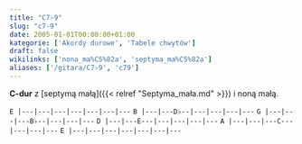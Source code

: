 ```yaml
---
title: "C7♭9"
slug: "c7-9"
date: 2005-01-01T00:00:00+01:00
kategorie: ['Akordy durowe', 'Tabele chwytów']
draft: false
wikilinks: ['nona_ma%C5%82a', 'septyma_ma%C5%82a']
aliases: ['/gitara/C7♭9', 'c79']
---
```

**C-dur** z [septymą małą]({{< relref "Septyma_mała.md" >}}) i noną
małą<!-- link nie odnosił się do niczego: 'C7♭9' ('content/książka/C7♭9.md') links to 'nona_mała' ('content/książka/nona_mała.md') and that does not exist -->.

`E |---|---|---|---|---|---|---`
`B |---|---D♭--|---|---|---|---`
`G |---|---|---B♭--|---|---|---`
`D |---|---E---|---|---|---|---`
`A |---|---|---C---|---|---|---`
`E |---|---|---|---|---|---|---`


